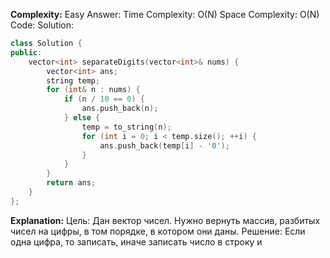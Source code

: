 **Complexity:** Easy
Answer:
	Time Complexity: O(N)
	Space Complexity: O(N)
Code:
Solution:
```cpp
class Solution {
public:
	vector<int> separateDigits(vector<int>& nums) {
		vector<int> ans;
		string temp;
		for (int& n : nums) {
			if (n / 10 == 0) {
				ans.push_back(n);
			} else {
				temp = to_string(n);
				for (int i = 0; i < temp.size(); ++i) {
					ans.push_back(temp[i] - '0');
				}
			}
		}
		return ans;
	}
};
```
**Explanation:**
	Цель: Дан вектор чисел. Нужно вернуть массив, разбитых чисел на цифры, в том порядке, в котором они даны.
	Решение: Если одна цифра, то записать, иначе записать число в строку и 
